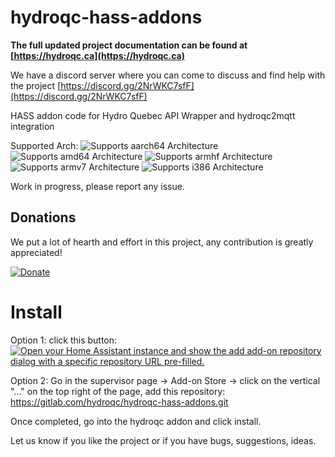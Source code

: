 # hydroqc-hass-addons

**The full updated project documentation can be found at [https://hydroqc.ca](https://hydroqc.ca)**

We have a discord server where you can come to discuss and find help with the project [https://discord.gg/2NrWKC7sfF](https://discord.gg/2NrWKC7sfF)

HASS addon code for Hydro Quebec API Wrapper and hydroqc2mqtt integration

Supported Arch:
![Supports aarch64 Architecture][aarch64-shield]
![Supports amd64 Architecture][amd64-shield]
![Supports armhf Architecture][armhf-shield]
![Supports armv7 Architecture][armv7-shield]
![Supports i386 Architecture][i386-shield]

Work in progress, please report any issue.

## Donations

We put a lot of hearth and effort in this project, any contribution is greatly appreciated!

[![Donate](https://img.shields.io/badge/Donate-PayPal-green.svg)](https://www.paypal.com/cgi-bin/webscr?cmd=_s-xclick&hosted_button_id=GRFRXT6L8GCR8)
# Install

Option 1: click this button:
[![Open your Home Assistant instance and show the add add-on repository dialog with a specific repository URL pre-filled.](https://my.home-assistant.io/badges/supervisor_add_addon_repository.svg)](https://my.home-assistant.io/redirect/supervisor_add_addon_repository/?repository_url=https%3A%2F%2Fgitlab.com%2Fhydroqc%2Fhydroqc-hass-addons)

Option 2: Go in the supervisor page -> Add-on Store -> click on the vertical "..." on the top right of the page, add this repository: https://gitlab.com/hydroqc/hydroqc-hass-addons.git

Once completed, go into the hydroqc addon and click install.

Let us know if you like the project or if you have bugs, suggestions, ideas.

[aarch64-shield]: https://img.shields.io/badge/aarch64-yes-green.svg
[amd64-shield]: https://img.shields.io/badge/amd64-yes-green.svg
[armhf-shield]: https://img.shields.io/badge/armhf-yes-green.svg
[armv7-shield]: https://img.shields.io/badge/armv7-yes-green.svg
[i386-shield]: https://img.shields.io/badge/i386-yes-green.svg
